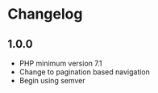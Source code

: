 # Changelog

## 1.0.0
- PHP minimum version 7.1
- Change to pagination based navigation
- Begin using semver